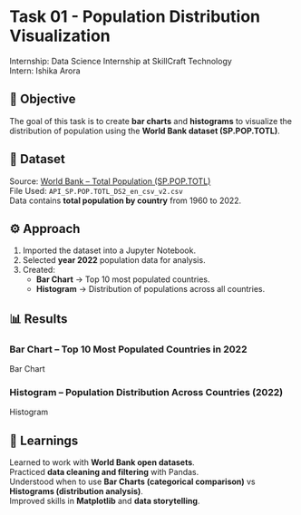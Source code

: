 # Task 01 - Population Distribution Visualization

Internship: Data Science Internship at SkillCraft Technology  
Intern: Ishika Arora  

## 🎯 Objective
The goal of this task is to create **bar charts** and **histograms** to visualize the distribution of population using the **World Bank dataset (SP.POP.TOTL)**.  

## 📂 Dataset
Source: [World Bank – Total Population (SP.POP.TOTL)](https://data.worldbank.org/indicator/SP.POP.TOTL)  
File Used: `API_SP.POP.TOTL_DS2_en_csv_v2.csv`  
Data contains **total population by country** from 1960 to 2022.  

## ⚙️ Approach
1. Imported the dataset into a Jupyter Notebook.  
2. Selected **year 2022** population data for analysis.  
3. Created:
   - **Bar Chart** → Top 10 most populated countries.  
   - **Histogram** → Distribution of populations across all countries.  


## 📊 Results
### Bar Chart – Top 10 Most Populated Countries in 2022
Bar Chart

### Histogram – Population Distribution Across Countries (2022)
Histogram

## 📝 Learnings
Learned to work with **World Bank open datasets**.  
Practiced **data cleaning and filtering** with Pandas.  
Understood when to use **Bar Charts (categorical comparison)** vs **Histograms (distribution analysis)**.  
Improved skills in **Matplotlib** and **data storytelling**.  

